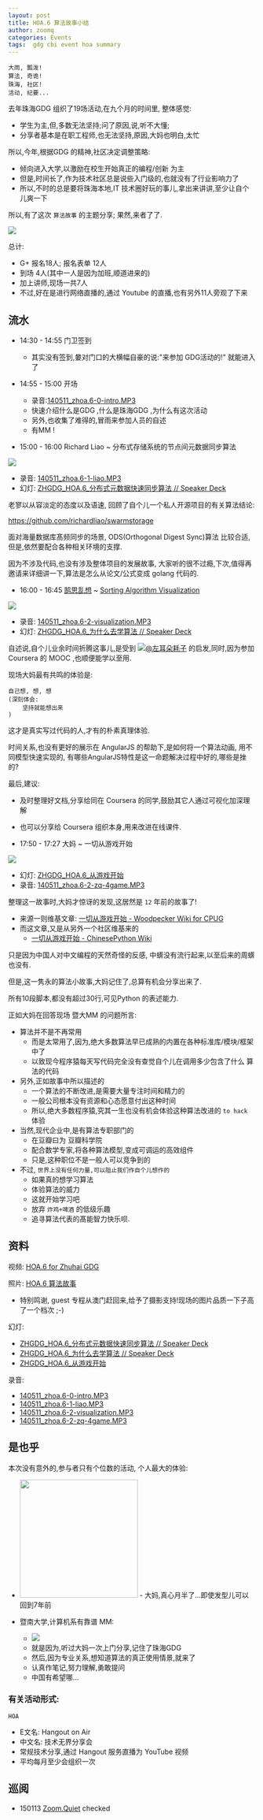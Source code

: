 ```yaml
---
layout: post
title: HOA.6 算法故事小结
author: zoomq
categories: Events
tags:  gdg cbi event hoa summary
---
```



    大雨, 瓢泼!
    算法, 奇诡!
    珠海, 社区!
    活动, 纪要...



去年珠海GDG 组织了19场活动,在九个月的时间里,
整体感觉:

- 学生为主,但,多数无法坚持;问了原因,说,听不大懂;
- 分享者基本是在职工程师,也无法坚持,原因,大妈也明白,太忙

所以,今年,根据GDG 的精神,社区决定调整策略:

- 倾向进入大学,以激励在校生开始真正的编程/创新 为主
- 但是,时间长了,作为技术社区总是说些入门级的,也就没有了行业影响力了
- 所以,不时的总是要将珠海本地,IT 技术圈好玩的事儿,拿出来讲讲,至少让自个儿爽一下

所以,有了这次 `算法故事` 的主题分享;
果然,来者了了.

![](http://zoomq.qiniudn.com/ZHGDG/2014/140511-hoa6-algorithm/140511-hoa6-7.png)

<!--more-->

总计:

- G+ 报名18人; 报名表单 12人
- 到场 4人(其中一人是因为加班,顺道进来的)
- 加上讲师,现场一共7人
- 不过,好在是进行网络直播的,通过 Youtube 的直播,也有另外11人旁观了下来


## 流水

- 14:30 - 14:55   门卫签到
    - 其实没有签到,嘦对门口的大横幅自豪的说:"来参加 GDG活动的!" 就能进入了

- 14:55 - 15:00   开场
    - 录音:[140511_zhoa.6-0-intro.MP3](http://zoomq.qiniudn.com/ZHGDG/2014/140511-hoa6-algorithm/140511_zhoa.6-0-intro.MP3)
    - 快速介绍什么是GDG ,什么是珠海GDG ,为什么有这次活动
    - 另外,也收集了难得的,冒雨来参加人员的自述
    - 有MM !

- 15:00 - 16:00   Richard Liao ~ 分布式存储系统的节点间元数据同步算法

![](http://ww4.sinaimg.cn/bmiddle/53809965jw1egacozep4yj20y019cajw.jpg)

- 录音: [140511_zhoa.6-1-liao.MP3](http://zoomq.qiniudn.com/ZHGDG/2014/140511-hoa6-algorithm/140511_zhoa.6-1-liao.MP3)
- 幻灯: [ZHGDG_HOA.6_分布式元数据快速同步算法 // Speaker Deck](https://speakerdeck.com/zoomquiet/zhgdg-hoa-dot-6-fen-bu-shi-yuan-shu-ju-kuai-su-tong-bu-suan-fa)

老寥以从容淡定的态度以及语速, 回顾了自个儿一个私人开源项目的有关算法结论:

https://github.com/richardliao/swarmstorage

面对海量数据库髙频同步的场景,
ODS(Orthogonal Digest Sync)算法 比较合适,
但是,依然要配合各种相关环境的支撑.

因为不涉及代码,也没有涉及整体项目的发展故事,
大家听的很不过瘾,下次,值得再邀请来详细讲一下,算法是怎么从论文/公式变成 golang 代码的.


- 16:00 - 16:45   [鹄思乱想](http://blog.zhgdg.org/2013-09/dm4-sphinx/) ~ [Sorting Algorithm Visualization](http://www.thinkingincrowd.me/algorithm/)

![](http://ww4.sinaimg.cn/bmiddle/53809965jw1egaepga3z8j219c0y0tir.jpg)

- 录音: [140511_zhoa.6-2-visualization.MP3](http://zoomq.qiniudn.com/ZHGDG/2014/140511-hoa6-algorithm/140511_zhoa.6-2-visualization.MP3)
- 幻灯: [ZHGDG_HOA.6_为什么去学算法 // Speaker Deck](https://speakerdeck.com/zoomquiet/zhgdg-hoa-dot-6-wei-shi-yao-qu-xue-suan-fa)

自述说,自个儿业余时间折腾这事儿,是受到
![](http://tp4.sinaimg.cn/1401880315/50/40054262531/1)[@左耳朵耗子](http://weibo.com/haoel)
的启发,同时,因为参加 Coursera 的 MOOC ,也顺便能学以至用.

现场大妈最有共鸣的体验是:

    自己想, 想, 想 
    (深刻体会: 
        坚持就能想出来
    )

这才是真实写过代码的人,才有的朴素真理体验.

时间关系,也没有更好的展示在 AngularJS 的帮助下,是如何将一个算法动画,
用不同模型快速实现的,
有哪些AngularJS特性是这一命题解决过程中好的,哪些是挫的?

最后,建议:

- 及时整理好文档,分享给同在 Coursera 的同学,鼓励其它人通过可视化加深理解
- 也可以分享给 Coursera 组织本身,用来改进在线课件.


- 17:50 - 17:27   大妈 ~ 一切从游戏开始

![](http://zoomq.qiniudn.com/ZHGDG/2014/140511-hoa6-algorithm/140511-hoa6-5.png)

- 幻灯: [ZHGDG_HOA.6_从游戏开始](http://s5.zoomquiet.io/140511-hoa6-start4game/index.html)
- 录音: [140511_zhoa.6-2-zq-4game.MP3](http://zoomq.qiniudn.com/ZHGDG/2014/140511-hoa6-algorithm/140511_zhoa.6-2-zq-4game.MP3)

整理这一故事时,大妈才惊讶的发现,这居然是 `12` 年前的故事了!

- 来源一则维基文章: [一切从游戏开始 - Woodpecker Wiki for CPUG](http://wiki.woodpecker.org.cn/moin/AllStartFromGame)
- 而这文章,又是从另外一个社区维基来的
    - [一切从游戏开始 - ChinesePython Wiki](http://chinesepython.sourceforge.net/cgi-bin/moingb.cgi/_d2_bb_c7_d0_b4_d3_d3_ce_cf_b7_bf_aa_ca_bc)

只是因为中国人对中文编程的天然奇怪的反感,
中蠎没有流行起来,以至后来的周蠎也没有.

但是,这一隽永的算法小故事,大妈记住了,总算有机会分享出来了.

所有10段脚本,都没有超过30行,可见Python 的表述能力.

正如大妈在回答现场 暨大MM 的问题所言:

- 算法并不是不再常用
    - 而是太常用了,因为,绝大多数算法早已成熟的内置在各种标准库/模块/框架中了
    - 以致现今程序猿每天写代码完全没有查觉自个儿在调用多少包含了什么 算法的代码
- 另外,正如故事中所以描述的
    - 一个算法的不断改进,是需要大量专注时间和精力的
    - 一般公司根本没有资源和心态愿意付出这种时间
    - 所以,绝大多数程序猿,究其一生也没有机会体验这种算法改进的 `to hack` 体验
- 当然,现代企业中,是有算法专职部门的
    - 在豆瓣曰为 豆瓣科学院
    - 配合数学专家,将各种算法模型,变成可调运的高效组件
    - 只是,这种职位不是一般人可以竞争到的
- 不过, `世界上没有任何力量,可以阻止我们作自个儿想作的`
    - 如果真的想学习算法
    - 体验算法的威力
    - 这就开始学习吧
    - 放弃 `炸鸡+啤酒` 的低级乐趣
    - 追寻算法代表的髙能智力快乐呗.


## 资料
视频: [HOA.6 for Zhuhai GDG](https://www.youtube.com/watch?v=PmB-88vCIEQ)

照片: [HOA.6 算法故事](https://plus.google.com/u/1/events/gallery/cdq8u7q98e6f2cab380o9bl2u3c)

- 特别鸣谢, guest 专程从澳门赶回来,给予了摄影支持!现场的图片品质一下子高了一个档次 ;-)

幻灯:
    
- [ZHGDG_HOA.6_分布式元数据快速同步算法 // Speaker Deck](https://speakerdeck.com/zoomquiet/zhgdg-hoa-dot-6-fen-bu-shi-yuan-shu-ju-kuai-su-tong-bu-suan-fa)
- [ZHGDG_HOA.6_为什么去学算法 // Speaker Deck](https://speakerdeck.com/zoomquiet/zhgdg-hoa-dot-6-wei-shi-yao-qu-xue-suan-fa)
- [ZHGDG_HOA.6_从游戏开始](http://s5.zoomquiet.io/140511-hoa6-start4game/index.html)

录音:

- [140511_zhoa.6-0-intro.MP3](http://zoomq.qiniudn.com/ZHGDG/2014/140511-hoa6-algorithm/140511_zhoa.6-0-intro.MP3)
- [140511_zhoa.6-1-liao.MP3](http://zoomq.qiniudn.com/ZHGDG/2014/140511-hoa6-algorithm/140511_zhoa.6-1-liao.MP3)
- [140511_zhoa.6-2-visualization.MP3](http://zoomq.qiniudn.com/ZHGDG/2014/140511-hoa6-algorithm/140511_zhoa.6-2-visualization.MP3)
- [140511_zhoa.6-2-zq-4game.MP3](http://zoomq.qiniudn.com/ZHGDG/2014/140511-hoa6-algorithm/140511_zhoa.6-2-zq-4game.MP3)




## 是也乎
本次没有意外的,参与者只有个位数的活动,
个人最大的体验:

- <img src="http://zoomq.qiniudn.com/ZHGDG/2014/140511-hoa6-algorithm/140511-hoa6-4.png" height="240"/>
    - 大妈,真心月半了...即使发型儿可以回到7年前

- 暨南大学,计算机系有靠谱 MM:
    - ![](http://zoomq.qiniudn.com/ZHGDG/2014/140511-hoa6-algorithm/140511-hoa6-6.png)
    - 就是因为,听过大妈一次上门分享,记住了珠海GDG
    - 然后,因为专业关系,想知道算法的真正使用情景,就来了
    - 认真作笔记,努力理解,勇敢提问
    - 中国有希望哪...

### 有关活动形式: 
`HOA`

- E文名: Hangout on Air
- 中文名: 技术无界分享会
- 常规技术分享,通过 Hangout 服务直播为 YouTube 视频
- 平均每月至少会组织一次




## 巡阅
- 150113 [Zoom.Quiet](http://zoomquiet.io/) checked






